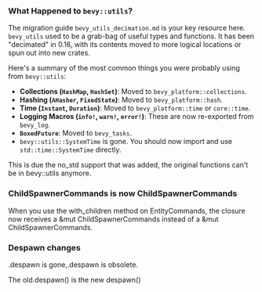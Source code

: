 ### What Happened to `bevy::utils`?

The migration guide `bevy_utils_decimation.md` is your key resource here. `bevy_utils` used to be a grab-bag of useful types and functions. It has been "decimated" in 0.16, with its contents moved to more logical locations or spun out into new crates.

Here's a summary of the most common things you were probably using from `bevy::utils`:

*   **Collections (`HashMap`, `HashSet`)**: Moved to `bevy_platform::collections`.
*   **Hashing (`AHasher`, `FixedState`)**: Moved to `bevy_platform::hash`.
*   **Time (`Instant`, `Duration`)**: Moved to `bevy_platform::time` or `core::time`.
*   **Logging Macros (`info!`, `warn!`, `error!`)**: These are now re-exported from `bevy_log`.
*   **`BoxedFuture`**: Moved to `bevy_tasks`.
*   `bevy::utils::SystemTime` is gone. You should now import and use `std::time::SystemTime` directly.


This is due the no_std support that was added, the original functions can't be in bevy::utils anymore.

### ChildSpawnerCommands is now ChildSpawnerCommands

When you use the with_children method on EntityCommands, the closure now receives a &mut ChildSpawnerCommands instead of a &mut ChildSpawnerCommands.

### Despawn changes

.despawn is gone,.despawn is obsolete.

The old.despawn() is the new despawn()
